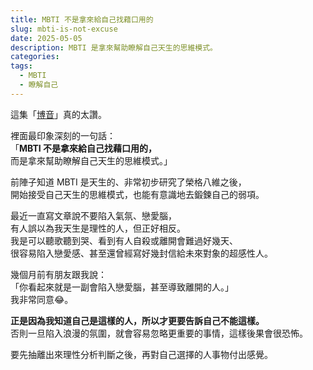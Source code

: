 ```yaml
---
title: MBTI 不是拿來給自己找藉口用的
slug: mbti-is-not-excuse
date: 2025-05-05
description: MBTI 是拿來幫助瞭解自己天生的思維模式。
categories: 
tags:
  - MBTI
  - 瞭解自己
---
```

這集「[博音](https://www.youtube.com/watch?v=whiuZZTfMvo)」真的太讚。

裡面最印象深刻的一句話：\
「**MBTI 不是拿來給自己找藉口用的，**\
而是拿來幫助瞭解自己天生的思維模式。」

前陣子知道 MBTI 是天生的、非常初步研究了榮格八維之後，\
開始接受自己天生的思維模式，也能有意識地去鍛鍊自己的弱項。

最近一直寫文章說不要陷入氣氛、戀愛腦，\
有人誤以為我天生是理性的人，但正好相反。\
我是可以聽歌聽到哭、看到有人自殺或離開會難過好幾天、\
很容易陷入戀愛感、甚至還曾經寫好幾封信給未來對象的超感性人。

幾個月前有朋友跟我說：\
「你看起來就是一副會陷入戀愛腦，甚至導致離開的人。」\
我非常同意😂。

**正是因為我知道自己是這樣的人，所以才更要告訴自己不能這樣。**\
否則一旦陷入浪漫的氛圍，就會容易忽略更重要的事情，這樣後果會很恐怖。

要先抽離出來理性分析判斷之後，再對自己選擇的人事物付出感覺。